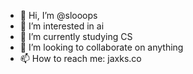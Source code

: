 - 👋 Hi, I’m @slooops
- 👀 I’m interested in ai
- 🌱 I’m currently studying CS
- 💞️ I’m looking to collaborate on anything
- 📫 How to reach me: jaxks.co

<!---
slooops/slooops is a ✨ special ✨ repository because its `README.md` (this file) appears on your GitHub profile.
You can click the Preview link to take a look at your changes.
--->
